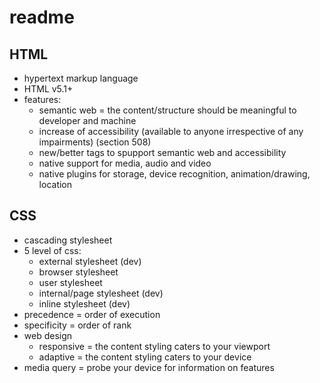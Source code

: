 # readme

## HTML

- hypertext markup language
- HTML v5.1+
- features:
  - semantic web = the content/structure should be meaningful to developer and machine
  - increase of accessibility (available to anyone irrespective of any impairments) (section 508)
  - new/better tags to spupport semantic web and accessibility
  - native support for media, audio and video
  - native plugins for storage, device recognition, animation/drawing, location

## CSS

- cascading stylesheet
- 5 level of css:
  - external stylesheet (dev)
  - browser stylesheet
  - user stylesheet
  - internal/page stylesheet (dev)
  - inline stylesheet (dev)
- precedence = order of execution
- specificity = order of rank
- web design
  - responsive = the content styling caters to your viewport
  - adaptive = the content styling caters to your device
- media query = probe your device for information on features
